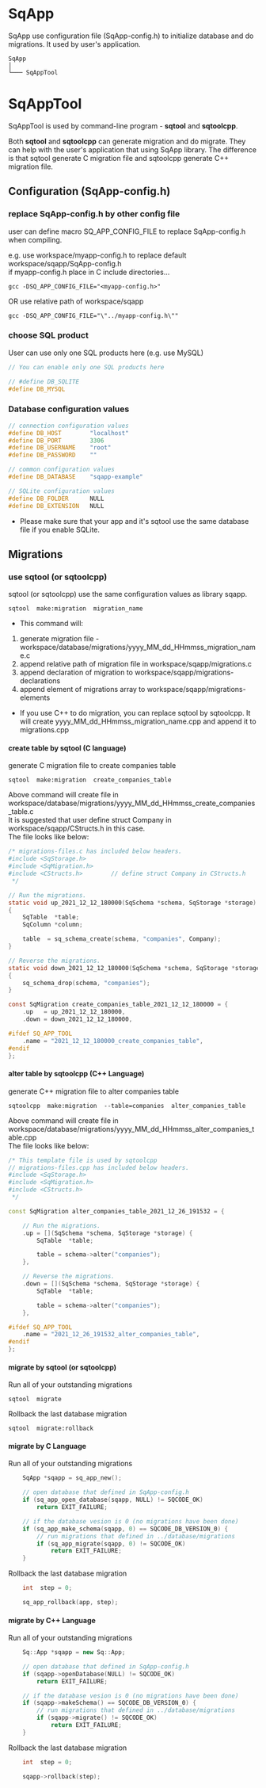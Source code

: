# SqApp

SqApp use configuration file (SqApp-config.h) to initialize database and do migrations. It used by user's application.

	SqApp
	│
	└─── SqAppTool

# SqAppTool

SqAppTool is used by command-line program - **sqtool** and **sqtoolcpp**.  
  
Both **sqtool** and **sqtoolcpp** can generate migration and do migrate. They can help with the user's application that using SqApp library. The difference is that sqtool generate C migration file and sqtoolcpp generate C++ migration file.

## Configuration (SqApp-config.h)

### replace SqApp-config.h by other config file

user can define macro SQ_APP_CONFIG_FILE to replace SqApp-config.h when compiling.  
  
e.g. use workspace/myapp-config.h to replace default workspace/sqapp/SqApp-config.h  
if myapp-config.h place in C include directories...

```
gcc -DSQ_APP_CONFIG_FILE="<myapp-config.h>"
```

OR use relative path of workspace/sqapp

```
gcc -DSQ_APP_CONFIG_FILE="\"../myapp-config.h\""
```

### choose SQL product

User can use only one SQL products here (e.g. use MySQL)

```c++
// You can enable only one SQL products here

// #define DB_SQLITE
#define DB_MYSQL
```

### Database configuration values

```c++
// connection configuration values
#define DB_HOST        "localhost"
#define DB_PORT        3306
#define DB_USERNAME    "root"
#define DB_PASSWORD    ""

// common configuration values
#define DB_DATABASE    "sqapp-example"

// SQLite configuration values
#define DB_FOLDER      NULL
#define DB_EXTENSION   NULL
```

* Please make sure that your app and it's sqtool use the same database file if you enable SQLite.

## Migrations

### use sqtool (or sqtoolcpp)

sqtool (or sqtoolcpp) use the same configuration values as library sqapp.  

```
sqtool  make:migration  migration_name
```
* This command will:
1. generate migration file - workspace/database/migrations/yyyy_MM_dd_HHmmss_migration_name.c
2. append relative path of migration file in workspace/sqapp/migrations.c
3. append declaration of migration to workspace/sqapp/migrations-declarations
4. append element of migrations array to workspace/sqapp/migrations-elements

* If you use C++ to do migration, you can replace sqtool by sqtoolcpp. It will create yyyy_MM_dd_HHmmss_migration_name.cpp and append it to migrations.cpp

#### create table by sqtool (C language)

generate C migration file to create companies table

```
sqtool  make:migration  create_companies_table
```

Above command will create file in workspace/database/migrations/yyyy_MM_dd_HHmmss_create_companies_table.c  
It is suggested that user define struct Company in workspace/sqapp/CStructs.h in this case.  
The file looks like below:

```c
/* migrations-files.c has included below headers.
#include <SqStorage.h>
#include <SqMigration.h>
#include <CStructs.h>        // define struct Company in CStructs.h
 */

// Run the migrations.
static void up_2021_12_12_180000(SqSchema *schema, SqStorage *storage)
{
	SqTable  *table;
	SqColumn *column;

	table  = sq_schema_create(schema, "companies", Company);
}

// Reverse the migrations.
static void down_2021_12_12_180000(SqSchema *schema, SqStorage *storage)
{
	sq_schema_drop(schema, "companies");
}

const SqMigration create_companies_table_2021_12_12_180000 = {
	.up   = up_2021_12_12_180000,
	.down = down_2021_12_12_180000,

#ifdef SQ_APP_TOOL
	.name = "2021_12_12_180000_create_companies_table",
#endif
};
```

#### alter table by sqtoolcpp (C++ Language)

generate C++ migration file to alter companies table

```
sqtoolcpp  make:migration  --table=companies  alter_companies_table
```

Above command will create file in workspace/database/migrations/yyyy_MM_dd_HHmmss_alter_companies_table.cpp  
The file looks like below:

```c++
/* This template file is used by sqtoolcpp
// migrations-files.cpp has included below headers.
#include <SqStorage.h>
#include <SqMigration.h>
#include <CStructs.h>
 */

const SqMigration alter_companies_table_2021_12_26_191532 = {

	// Run the migrations.
	.up = [](SqSchema *schema, SqStorage *storage) {
		SqTable  *table;

		table = schema->alter("companies");
	},

	// Reverse the migrations.
	.down = [](SqSchema *schema, SqStorage *storage) {
		SqTable  *table;

		table = schema->alter("companies");
	},

#ifdef SQ_APP_TOOL
	.name = "2021_12_26_191532_alter_companies_table",
#endif
};

```

#### migrate by sqtool (or sqtoolcpp)

Run all of your outstanding migrations

```
sqtool  migrate
```

Rollback the last database migration

```
sqtool  migrate:rollback
```

#### migrate by C Language

Run all of your outstanding migrations

```c
	SqApp *sqapp = sq_app_new();

	// open database that defined in SqApp-config.h
	if (sq_app_open_database(sqapp, NULL) != SQCODE_OK)
		return EXIT_FAILURE;

	// if the database vesion is 0 (no migrations have been done)
	if (sq_app_make_schema(sqapp, 0) == SQCODE_DB_VERSION_0) {
		// run migrations that defined in ../database/migrations
		if (sq_app_migrate(sqapp, 0) != SQCODE_OK)
			return EXIT_FAILURE;
	}
```

Rollback the last database migration

```c
	int  step = 0;

	sq_app_rollback(app, step);
```

#### migrate by C++ Language

Run all of your outstanding migrations

```c++
	Sq::App *sqapp = new Sq::App;

	// open database that defined in SqApp-config.h
	if (sqapp->openDatabase(NULL) != SQCODE_OK)
		return EXIT_FAILURE;

	// if the database vesion is 0 (no migrations have been done)
	if (sqapp->makeSchema() == SQCODE_DB_VERSION_0) {
		// run migrations that defined in ../database/migrations
		if (sqapp->migrate() != SQCODE_OK)
			return EXIT_FAILURE;
	}
```

Rollback the last database migration

```c++
	int  step = 0;

	sqapp->rollback(step);
```
